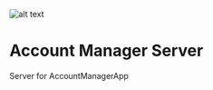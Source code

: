 
![alt text](https://travis-ci.org/triodjangopiter/account-manager-server.svg?branch=master)
# Account Manager Server
Server for AccountManagerApp
